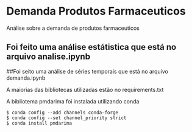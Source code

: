 # Demanda Produtos Farmaceuticos
Análise sobre a demanda de produtos farmaceuticos

## Foi feito uma análise estátistica que está no arquivo analise.ipynb

##Foi seito uma análise de séries temporais que está no arquivo demanda.ipynb

A maiorias das bibliotecas utilizadas estão no requirements.txt

A bibliotema pmdarima foi instalada utilizando conda

```
$ conda config --add channels conda-forge
$ conda config --set channel_priority strict
$ conda install pmdarima
```
